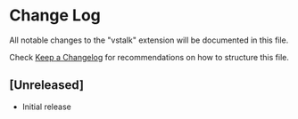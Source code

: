 # Change Log

All notable changes to the "vstalk" extension will be documented in this file.

Check [Keep a Changelog](http://keepachangelog.com/) for recommendations on how to structure this file.

## [Unreleased]

- Initial release